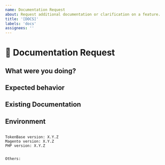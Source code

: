 ```yaml
---
name: Documentation Request
about: Request additional documentation or clarification on a feature.
title: '[DOCS]'
labels: 'docs'
assignees: ''
---
```


<!--
PLEASE HELP US PROCESS GITHUB ISSUES FASTER BY PROVIDING THE FOLLOWING INFORMATION.

ISSUES MISSING IMPORTANT INFORMATION MAY BE CLOSED WITHOUT INVESTIGATION.
-->

# :page_facing_up: Documentation Request

## What were you doing?
<!-- Describe how you came to need the documentation. -->


## Expected behavior
<!-- Describe not only **what** you would like to see documented, but also **where** you'd like to see it. -->


## Existing Documentation
<!-- Describe any existing documentation that would potentially require change. -->

## Environment

<!-- 
```bash
echo "
TokenBase version: $(composer show paradoxlabs/tokenbase  | sed -n '/versions/s/^[^0-9]\+\([^,]\+\).*$/\1/p')
Magento version: $(composer show magento/product-community-edition  | sed -n '/versions/s/^[^0-9]\+\([^,]\+\).*$/\1/p')
PHP version: $(php --version)
"
```
-->

<pre><code>
TokenBase version: X.Y.Z 
Magento version: X.Y.Z
PHP version: X.Y.Z 
<!-- Check whether this is still an issue in the most recent TokenBase version -->

Others:
<!-- Anything else relevant?  Operating system version, IDE, package manager, HTTP server, ... -->
</code></pre>